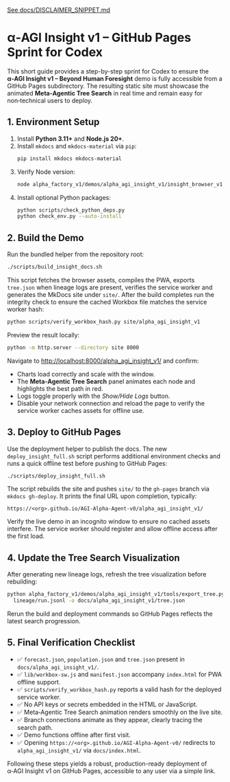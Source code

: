 [See docs/DISCLAIMER_SNIPPET.md](../docs/DISCLAIMER_SNIPPET.md)

# α‑AGI Insight v1 – GitHub Pages Sprint for Codex

This short guide provides a step-by-step sprint for Codex to ensure the **α‑AGI Insight v1 – Beyond Human Foresight** demo is fully accessible from a GitHub Pages subdirectory. The resulting static site must showcase the animated **Meta‑Agentic Tree Search** in real time and remain easy for non‑technical users to deploy.

## 1. Environment Setup

1. Install **Python 3.11+** and **Node.js 20+**.
2. Install `mkdocs` and `mkdocs-material` via `pip`:
   ```bash
   pip install mkdocs mkdocs-material
   ```
3. Verify Node version:
   ```bash
   node alpha_factory_v1/demos/alpha_agi_insight_v1/insight_browser_v1/build/version_check.js
   ```
4. Install optional Python packages:
   ```bash
   python scripts/check_python_deps.py
   python check_env.py --auto-install
   ```

## 2. Build the Demo

Run the bundled helper from the repository root:

```bash
./scripts/build_insight_docs.sh
```

This script fetches the browser assets, compiles the PWA, exports `tree.json` when lineage logs are present, verifies the service worker and generates the MkDocs site under `site/`. After the build completes run the integrity check to ensure the cached Workbox file matches the service worker hash:

```bash
python scripts/verify_workbox_hash.py site/alpha_agi_insight_v1
```

Preview the result locally:

```bash
python -m http.server --directory site 8000
```

Navigate to <http://localhost:8000/alpha_agi_insight_v1/> and confirm:

- Charts load correctly and scale with the window.
- The **Meta‑Agentic Tree Search** panel animates each node and highlights the best path in red.
- Logs toggle properly with the *Show/Hide Logs* button.
- Disable your network connection and reload the page to verify the service worker caches assets for offline use.

## 3. Deploy to GitHub Pages

Use the deployment helper to publish the docs. The new `deploy_insight_full.sh`
script performs additional environment checks and runs a quick offline test
before pushing to GitHub Pages:

```bash
./scripts/deploy_insight_full.sh
```

The script rebuilds the site and pushes `site/` to the `gh-pages` branch via `mkdocs gh-deploy`. It prints the final URL upon completion, typically:

```
https://<org>.github.io/AGI-Alpha-Agent-v0/alpha_agi_insight_v1/
```

Verify the live demo in an incognito window to ensure no cached assets interfere. The service worker should register and allow offline access after the first load.

## 4. Update the Tree Search Visualization

After generating new lineage logs, refresh the tree visualization before rebuilding:

```bash
python alpha_factory_v1/demos/alpha_agi_insight_v1/tools/export_tree.py \
  lineage/run.jsonl -o docs/alpha_agi_insight_v1/tree.json
```

Rerun the build and deployment commands so GitHub Pages reflects the latest search progression.

## 5. Final Verification Checklist

- ✅ `forecast.json`, `population.json` and `tree.json` present in `docs/alpha_agi_insight_v1/`.
- ✅ `lib/workbox-sw.js` and `manifest.json` accompany `index.html` for PWA offline support.
- ✅ `scripts/verify_workbox_hash.py` reports a valid hash for the deployed service worker.
- ✅ No API keys or secrets embedded in the HTML or JavaScript.
- ✅ Meta‑Agentic Tree Search animation renders smoothly on the live site.
- ✅ Branch connections animate as they appear, clearly tracing the search path.
- ✅ Demo functions offline after first visit.
- ✅ Opening `https://<org>.github.io/AGI-Alpha-Agent-v0/` redirects to
  `alpha_agi_insight_v1/` via `docs/index.html`.

Following these steps yields a robust, production-ready deployment of α‑AGI Insight v1 on GitHub Pages, accessible to any user via a simple link.
